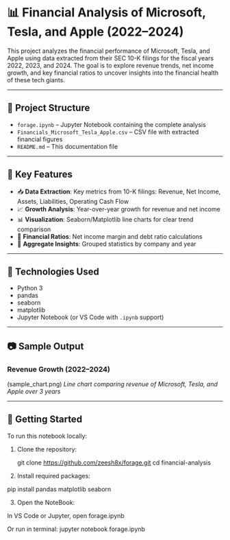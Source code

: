 # 📊 Financial Analysis of Microsoft, Tesla, and Apple (2022–2024)

This project analyzes the financial performance of Microsoft, Tesla, and Apple using data extracted from their SEC 10-K filings for the fiscal years 2022, 2023, and 2024. The goal is to explore revenue trends, net income growth, and key financial ratios to uncover insights into the financial health of these tech giants.

---

## 📁 Project Structure

- `forage.ipynb` – Jupyter Notebook containing the complete analysis
- `Financials_Microsoft_Tesla_Apple.csv` – CSV file with extracted financial figures
- `README.md` – This documentation file

---

## 🧠 Key Features

- 📥 **Data Extraction**: Key metrics from 10-K filings: Revenue, Net Income, Assets, Liabilities, Operating Cash Flow
- 📈 **Growth Analysis**: Year-over-year growth for revenue and net income
- 📊 **Visualization**: Seaborn/Matplotlib line charts for clear trend comparison
- 📐 **Financial Ratios**: Net income margin and debt ratio calculations
- 🧮 **Aggregate Insights**: Grouped statistics by company and year

---

## 🔧 Technologies Used

- Python 3
- pandas
- seaborn
- matplotlib
- Jupyter Notebook (or VS Code with `.ipynb` support)

---

## 📷 Sample Output

### Revenue Growth (2022–2024)

(sample_chart.png)
*Line chart comparing revenue of Microsoft, Tesla, and Apple over 3 years*

---

## 🚀 Getting Started

To run this notebook locally:

1. Clone the repository:

   git clone https://github.com/zeesh8x/forage.git
   cd financial-analysis
   
2. Install required packages:

  pip install pandas matplotlib seaborn

3. Open the NoteBook:

  In VS Code or Jupyter, open forage.ipynb

  Or run in terminal: jupyter notebook forage.ipynb 
